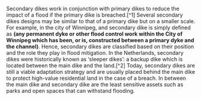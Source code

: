 Secondary dikes work in conjunction with primary dikes to reduce the impact of a flood if the primary dike is breached.[^1] Several secondary dikes designs may be similar to that of a primary dike but on a smaller scale. For example, in the city of Winnipeg, and secondary dike is simply defined as **(any permanent dyke or other flood control work within the City of Winnipeg which has been, or is, constructed between a primary dyke and the channel)**. Hence, secondary dikes are classified based on their position and the role they play in flood mitigation. In the Netherlands, secondary dikes were historically known as ‘sleeper dikes’: a backup dike which is located between the main dike and the land.[^2] Today, secondary dikes are still a viable adaptation strategy and are usually placed behind the main dike to protect high-value residential land in the case of a breach. In between the main dike and secondary dike are the least sensitive assets such as parks and open spaces that can withstand flooding. 